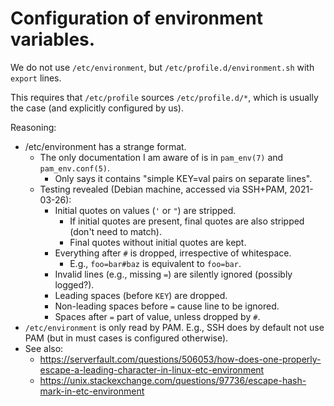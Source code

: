 # Configuration of environment variables.

We do not use `/etc/environment`, but `/etc/profile.d/environment.sh` with
`export` lines.

This requires that `/etc/profile` sources `/etc/profile.d/*`, which is usually
the case (and explicitly configured by us).


Reasoning:

* /etc/environment has a strange format.
    * The only documentation I am aware of is in `pam_env(7)` and
      `pam_env.conf(5)`.
        * Only says it contains "simple KEY=val pairs on separate lines".
    * Testing revealed (Debian machine, accessed via SSH+PAM, 2021-03-26):
        * Initial quotes on values (`'` or `"`) are stripped.
            * If initial quotes are present, final quotes are also stripped
              (don't need to match).
            * Final quotes without initial quotes are kept.
        * Everything after `#` is dropped, irrespective of whitespace.
          * E.g., `foo=bar#baz` is equivalent to `foo=bar`.
        * Invalid lines (e.g., missing `=`) are silently ignored (possibly
          logged?).
        * Leading spaces (before `KEY`) are dropped.
        * Non-leading spaces before `=` cause line to be ignored.
        * Spaces after `=` part of value, unless dropped by `#`.
* `/etc/environment` is only read by PAM.  E.g., SSH does by default not use
  PAM (but in must cases is configured otherwise).
* See also:
    * <https://serverfault.com/questions/506053/how-does-one-properly-escape-a-leading-character-in-linux-etc-environment>
    * <https://unix.stackexchange.com/questions/97736/escape-hash-mark-in-etc-environment>
